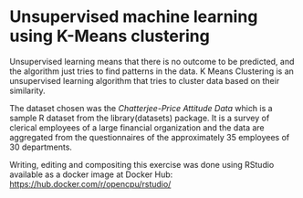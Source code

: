 # Unsupervised machine learning using K-Means clustering

Unsupervised learning means that there is no outcome to be predicted, and the algorithm just tries to find patterns in the data. 
K Means Clustering is an unsupervised learning algorithm that tries to cluster data based on their similarity. 

The dataset chosen was the *Chatterjee-Price Attitude Data* which is a sample R dataset from the library(datasets) package. It is a survey of clerical employees of a large financial organization and the data are aggregated from the questionnaires of the approximately 35 employees of 30 departments.

Writing, editing and compositing this exercise was done using RStudio available as a docker image at Docker Hub:
https://hub.docker.com/r/opencpu/rstudio/
